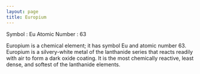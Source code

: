 ```yaml
---
layout: page
title: Europium
---
```


Symbol : Eu
Atomic Number : 63

Europium is a chemical element; it has symbol Eu and atomic number 63. Europium is a silvery-white metal of the lanthanide series that reacts readily with air to form a dark oxide coating. It is the most chemically reactive, least dense, and softest of the lanthanide elements. 
